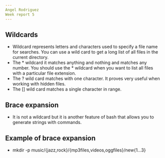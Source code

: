 ```yaml
---
Angel Rodriguez
Week report 5
---
```

## Wildcards
* Wildcard represents letters and characters used to specify a file name for searches. You can use a wild card to get a long list of all files in the current directory.
* The * wildcard it matches anything and nothing and matches any number. You should use the * wildcard when you want to list all files with a particular file extension.
* The ? wild card matches with one character. It proves very useful when working with hidden files.
* The [] wild card matches a single character in range. 
## Brace expansion
* It is not a wildcard but it is another feature of bash that allows you to generate strings with commands. 
## Example of brace expansion
* mkdir -p music/{jazz,rock}/{mp3files,videos,oggfiles}/new{1...3}

